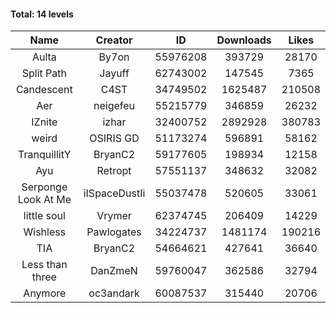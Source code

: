 #### Total: 14 levels

| Name | Creator | ID | Downloads | Likes |
|:---:|:---:|:---:|:---:|:---:|
| Aulta | By7on | 55976208 | 393729 | 28170
| Split Path | Jayuff | 62743002 | 147545 | 7365
| Candescent | C4ST | 34749502 | 1625487 | 210508
| Aer | neigefeu | 55215779 | 346859 | 26232
| IZnite | izhar | 32400752 | 2892928 | 380783
| weird | OSIRIS GD | 51173274 | 596891 | 58162
| TranquillitY | BryanC2 | 59177605 | 198934 | 12158
| Ayu | Retropt | 57551137 | 348632 | 32082
| Serponge Look At Me | iISpaceDustIi | 55037478 | 520605 | 33061
| little soul | Vrymer | 62374745 | 206409 | 14229
| Wishless | Pawlogates | 34224737 | 1481174 | 190216
|  TIA | BryanC2 | 54664621 | 427641 | 36640
| Less than three | DanZmeN | 59760047 | 362586 | 32794
| Anymore | oc3andark | 60087537 | 315440 | 20706
